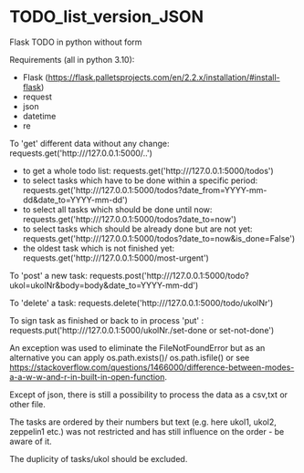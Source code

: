 # TODO_list_version_JSON
Flask TODO in python without form

Requirements (all in python 3.10):
- Flask (https://flask.palletsprojects.com/en/2.2.x/installation/#install-flask)
- request
- json
- datetime
- re

To 'get' different data without any change: requests.get('http:///127.0.0.1:5000/..')
- to get a whole todo list: requests.get('http:///127.0.0.1:5000/todos')
- to select tasks which have to be done within a specific period: requests.get('http:///127.0.0.1:5000/todos?date_from=YYYY-mm-dd&date_to=YYYY-mm-dd')
- to select all tasks which should be done until now: requests.get('http:///127.0.0.1:5000/todos?date_to=now')
- to select tasks which should be already done but are not yet: requests.get('http:///127.0.0.1:5000/todos?date_to=now&is_done=False')
- the oldest task which is not finished yet: requests.get('http:///127.0.0.1:5000/most-urgent')

To 'post' a new task: requests.post('http:///127.0.0.1:5000/todo?ukol=ukolNr&body=body&date_to=YYYY-mm-dd')

To 'delete' a task: requests.delete('http:///127.0.0.1:5000/todo/ukolNr')

To sign task as finished or back to in process 'put' : requests.put('http:///127.0.0.1:5000/ukolNr./set-done or set-not-done')

An exception was used to eliminate the FileNotFoundError but as an alternative you can apply os.path.exists()/ os.path.isfile() or see https://stackoverflow.com/questions/1466000/difference-between-modes-a-a-w-w-and-r-in-built-in-open-function.

Except of json, there is still a possibility to process the data as a csv,txt or other file.

The tasks are ordered by their numbers but text (e.g. here ukol1, ukol2, zeppelin1 etc.) was not restricted and has still influence on the order - be aware of it.

The duplicity of tasks/ukol should be excluded.
